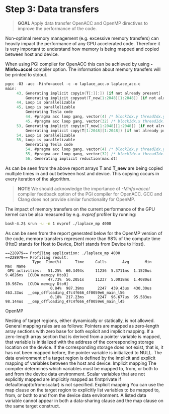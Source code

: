 # Step 3: Data transfers

> **GOAL** Apply data transfer OpenACC and OpenMP directives to improve the performance of the code.

Non-optimal memory management (e.g. excessive memory transfers) can heavily impact the performance of any GPU accelerated code. Therefore it is very important to understand how memory is being mapped and copied between host and device.  

When using PGI compiler for OpenACC this can be achieved by using **-Minfo=accel** compiler option. The information about memory transfers will be printed to stdout.

```c
pgcc -O3 -acc -Minfo=accel -c -o laplace_acc.o laplace_acc.c
main:
     43, Generating implicit copyin(T[:][:]) [if not already present]
         Generating implicit copyout(T_new[1:2048][1:2048]) [if not already present]
     44, Loop is parallelizable
     45, Loop is parallelizable
         Generating Tesla code
         44, #pragma acc loop gang, vector(4) /* blockIdx.y threadIdx.y */
         45, #pragma acc loop gang, vector(32) /* blockIdx.x threadIdx.x */
     53, Generating implicit copyin(T_new[1:2048][1:2048]) [if not already present]
         Generating implicit copy(T[1:2048][1:2048]) [if not already present]
     54, Loop is parallelizable
     55, Loop is parallelizable
         Generating Tesla code
         54, #pragma acc loop gang, vector(4) /* blockIdx.y threadIdx.y */
         55, #pragma acc loop gang, vector(32) /* blockIdx.x threadIdx.x */
         56, Generating implicit reduction(max:dt)
```

As can be seen from the above report arrays **T** and **T_new** are being copied multiple times in and out between host and device. This copying occurs in every iteration of the algorithm.

> **NOTE** We should acknowledge the importance of *-Minfo=accel* compiler feedback option of the PGI compiler for OpenACC. GCC and Clang does not provide similar functionality for OpenMP.

The impact of memory transfers on the current performance of the GPU kernel can be also measured by e.g. *nvprof* profiler by running:

```bash
bash-4.2$ srun -u -n 1 nvprof ./laplace_mp 4000
```

As can be seen from the report generated below for the OpenMP version of the code, memory transfers represent more than 98% of the compute time (HtoD stands for Host to Device, DtoH stands from Device to Host).

```
==228979== Profiling application: ./laplace_mp 4000
==228979== Profiling result:
            Type  Time(%)      Time     Calls       Avg       Min       Max  Name
 GPU activities:   51.25%  60.3494s     11236  5.3711ms  1.1520us  9.4626ms  [CUDA memcpy HtoD]
                   47.73%  56.2051s     11237  5.0018ms  1.4080us  10.967ms  [CUDA memcpy DtoH]
                    0.84%  987.39ms      2247  439.43us  430.30us  463.33us  __omp_offloading_47c4f666_4f0059e6_main_l56
                    0.18%  217.23ms      2247  96.677us  95.583us  98.144us  __omp_offloading_47c4f666_4f0059e6_main_l45
```


OpenMP

Nesting of target regions, either dynamically or statically, is not allowed.
General mapping rules are as follows:
Pointers are mapped as zero-length array sections with zero base for both explicit and implicit mapping.
If a zero-length array section that is derived from a pointer variable is mapped, that variable is initialized with the address of the corresponding storage location on the device. If the corresponding storage does not exist, that is, it has not been mapped before, the pointer variable is initialized to NULL.
The data environment of a target region is defined by the implicit and explicit mapping of variables between the host and device:
Implicit mapping
The compiler determines which variables must be mapped to, from, or both to and from the device data environment. Scalar variables that are not explicitly mapped are implicitly mapped as firstprivate if defaultmap(tofrom:scalar) is not specified.
Explicit mapping
You can use the map clause on the target region to explicitly list variables to be mapped to, from, or both to and from the device data environment.
A listed data variable cannot appear in both a data-sharing clause and the map clause on the same target construct.
